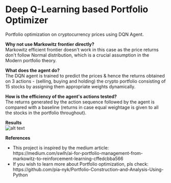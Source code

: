# Deep Q-Learning based Portfolio Optimizer

Portfolio optimization on cryptocurrency prices using DQN Agent. 

<b> Why not use Markowitz frontier directly? </b> <br/>
Markowitz efficient frontier doesn't work in this case as the price returns don't follow Normal distribution, which is a crucial assumption in the Modern portfolio theory.

<b> What does the agent do? </b> <br/>
The DQN agent is trained to predict the prices & hence the returns obtained on 3 actions - (selling, buying and holding) the crypto portfolio consisting of 15 stocks by assigning them appropriate weights dynamically.

<b> How is the efficiency of the agent's actions tested? </b> <br/>
The returns generated by the action sequence followed by the agent is compared with a baseline (returns in case equal weightage is given to all the stocks in the portfolio throughout). 

<b> Results </b> <br/>
![alt text](https://github.com/pia-nyk/Deep-Q-Learning-based-portfolio-optimizer/blob/master/reinforcement_learning/results.png)


<b> References </b> <br/>
<ul>
<li>This project is inspired by the medium article: https://medium.com/swlh/ai-for-portfolio-management-from-markowitz-to-reinforcement-learning-cffedcbba566</li>
<li>If you wish to learn more about Portfolio optimization, pls check: https://github.com/pia-nyk/Portfolio-Construction-and-Analysis-Using-Python </li>
</ul>
